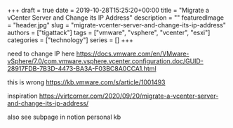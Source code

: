 +++
draft = true
date = 2019-10-28T15:25:20+00:00
title = "Migrate a vCenter Server and Change its IP Address"
description = ""
featuredImage = "header.jpg"
slug = "migrate-vcenter-server-and-change-its-ip-address"
authors = ["tigattack"]
tags = ["vmware", "vsphere", "vcenter", "esxi"]
categories = ["technology"]
series = []
+++

need to change IP here
https://docs.vmware.com/en/VMware-vSphere/7.0/com.vmware.vsphere.vcenter.configuration.doc/GUID-28917FDB-7B3D-4473-BA3A-F03BC8A0CCA1.html


this is wrong
https://kb.vmware.com/s/article/1001493

inspiration
https://virtcorner.com/2020/09/20/migrate-a-vcenter-server-and-change-its-ip-address/

also see subpage in notion personal kb
